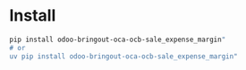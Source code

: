 # Install

```bash
pip install odoo-bringout-oca-ocb-sale_expense_margin"
# or
uv pip install odoo-bringout-oca-ocb-sale_expense_margin"
```
